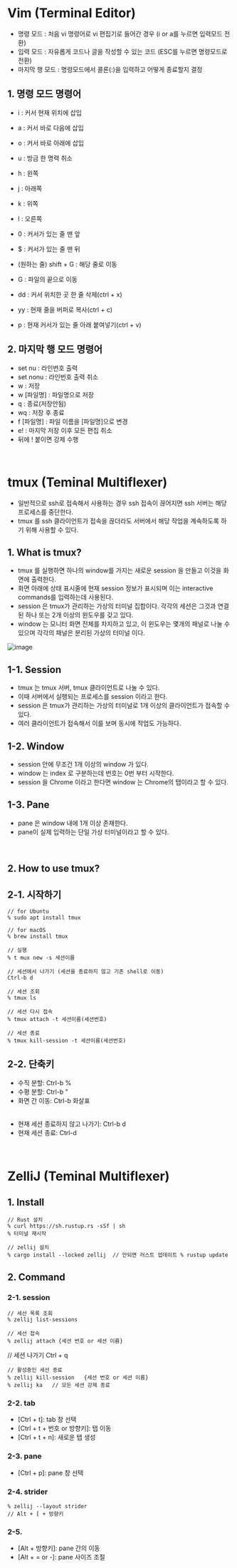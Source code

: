 # Vim (Terminal Editor)
- 명령 모드 : 처음 vi 명령어로 vi 편집기로 들어간 경우 (i or a를 누르면 입력모드 전환)
- 입력 모드 : 자유롭게 코드나 글을 작성할 수 있는 코드 (ESC를 누르면 명령모드로 전환)
- 마지막 행 모드 : 명령모드에서 콜론(:)을 입력하고 어떻게 종료할지 결정

## 1. 명령 모드 명령어
- i : 커서 현재 위치에 삽입
- a : 커서 바로 다음에 삽입
- o : 커서 바로 아래에 삽입

- u : 방금 한 명력 취소

- h : 왼쪽
- j : 아래쪽
- k : 위쪽
- l : 오른쪽

- 0 : 커서가 있는 줄 맨 앞
- $ : 커서가 있는 줄 맨 뒤
- (원하는 줄) shift + G : 해당 줄로 이동 
- G : 파일의 끝으로 이동

- dd : 커서 위치한 곳 한 줄 삭제(ctrl + x)
- yy : 현재 줄을 버퍼로 복사(ctrl + c)

- p : 현재 커서가 있는 줄 아래 붙여넣기(ctrl + v)


## 2. 마지막 행 모드 명령어
- set nu : 라인번호 출력
- set nonu : 라인번호 출력 취소
- w : 저장
- w [파일명] : 파일명으로 저장
- q : 종료(저장안됨)
- wq : 저장 후 종료
- f [파일명] : 파일 이름을 [파일명]으로 변경
- e! : 마지막 저장 이후 모든 편집 취소
- 뒤에 ! 붙이면 강제 수행
  
<br>

# tmux (Teminal Multiflexer)
- 일반적으로 ssh로 접속해서 사용하는 경우 ssh 접속이 끊어지면 ssh 서버는 해당 프로세스를 중단한다.
- tmux 를 ssh 클라이언트가 접속을 끊더라도 서버에서 해당 작업을 계속하도록 하기 위해 사용할 수 있다.

## 1. What is tmux?
- tmux 를 실행하면 하나의 window를 가지는 새로운 session 을 만들고 이것을 화면에 출력한다.
- 화면 아래에 상태 표시줄에 현재 session 정보가 표시되며 이는 interactive commands를 입력하는데 사용된다.
- session 은 tmux가 관리하는 가상의 터미널 집합이다. 각각의 세션은 그것과 연결된 하나 또는 2개 이상의 윈도우를 갖고 있다.
- window 는 모니터 화면 전체를 차지하고 있고, 이 윈도우는 몇개의 패널로 나눌 수 있으며 각각의 패널은 분리된 가상의 터미널 이다.

![image](https://github.com/choiyun9yu/OperatingSystem/assets/110392046/ad281751-ec44-4dc0-abad-55309413f689)

## 1-1. Session
- tmux 는 tmux 서버, tmux 클라이언트로 나눌 수 있다.
- 이때 서버에서 실행되는 프로세스를 session 이라고 한다.
- session 은 tmux가 관리하는 가상의 터미널로 1개 이상의 클라이언트가 접속할 수 있다.
- 여러 클라이언트가 접속해서 이를 보며 동시에 작업도 가능하다. 

## 1-2. Window
- session 안에 무조건 1개 이상의 window 가 있다.
- window 는 index 로 구분하는데 번호는 0번 부터 시작한다.
- session 을 Chrome 이라고 한다면 window 는 Chrome의 탭이라고 할 수 있다.

## 1-3. Pane
- pane 은 window 내에 1개 이상 존재한다.
- pane이 실제 입력하는 단일 가상 터미널이라고 할 수 있다.

<br>

## 2. How to use tmux?

## 2-1. 시작하기
    // for Ubuntu
    % sudo apt install tmux   
    
    // for macOS
    % brew install tmux

    // 실행
    % t mux new -s 세션이름     

    // 세션에서 나가기 (세션을 종료하지 않고 기존 shell로 이동)
    Ctrl-b d  

    // 세션 조회
    % tmux ls

    // 세션 다시 접속
    % tmux attach -t 세션이름(세션번호)

    // 세션 종료
    % tmux kill-session -t 세션이름(세션번호)

## 2-2. 단축키
- 수직 분할: Ctrl-b %
- 수평 분할: Ctrl-b "
- 화면 간 이동: Ctrl-b 화살표
######
- 현재 세션 종료하지 않고 나가기: Ctrl-b d
- 현재 세션 종료: Ctrl-d

<br>

# ZelliJ (Teminal Multiflexer)

## 1. Install

    // Rust 설치
    % curl https://sh.rustup.rs -sSf | sh
    % 터미널 재시작 
    
    // zellij 설치 
    % cargo install --locked zellij  // 안되면 러스트 업데이트 % rustup update

## 2. Command

### 2-1. session
    // 세선 목록 조회
    % zellij list-sessions

    // 세선 접속
    % zellij attach {세션 번호 or 세션 이름}

   // 세션 나가기
   Ctrl + q
  
    // 활성중인 세선 종료
    % zellij kill-session   {세션 번호 or 세션 이름}
    % zellij ka   // 모든 세션 강제 종료 

    

### 2-2. tab
- [Ctrl + t]: tab 창 선택
- [Ctrl + t + 번호 or 방향키]: 탭 이동
- [Ctrl + t + n]: 새로운 탭 생성 


### 2-3. pane
- [Ctrl + p]: pane 창 선택


### 2-4. strider
    % zellij --layout strider
    // Alt + [ + 방향키


### 2-5. 
- [Alt + 방향키]: pane 간의 이동
- [Alt + = or -]: pane 사이즈 조절

